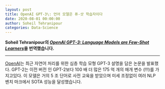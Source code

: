 ```yaml
---
layout: post
title: OpenAI GPT-3\: 언어 모델은 퓨-샷 학습자이다
date: 2020-08-01 00:00:00
author: Soheil Tehranipour
categories: Data-Science
---  
```

  
  
**Soheil Tehranipour의 [*OpenAI GPT-3: Language Models are Few-Shot Learners*](https://medium.com/analytics-vidhya/openai-gpt-3-language-models-are-few-shot-learners-82531b3d3122)을 번역했습니다.**
  
  
- - -

[OpenAI](https://openai.com)는 최근 자연어 처리를 위한 심층 학습 모형 GPT-3 설명을 담은 논문을 발표했다. GPT-2는 이전 버전 인 GPT-2보다 100 배 더 많은 175 억 개의 매개 변수 (!!!)를 가지고있다. 이 모델은 거의 5 조 단어로 사전 교육을 받았으며 미세 조정없이 여러 NLP 벤치 마크에서 SOTA 성능을 달성했습니다.
